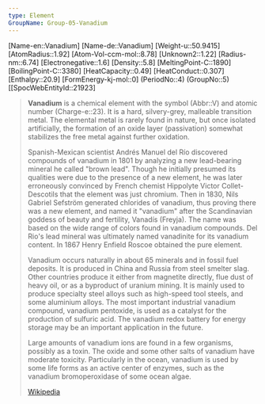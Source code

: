 ```yaml
---
type: Element
GroupName: Group-05-Vanadium
---
```

[Name-en::Vanadium]
[Name-de::Vanadium]
[Weight-u::50.9415]
[AtomRadius::1.92]
[Atom-Vol-ccm-mol::8.78]
[Unknown2::1.22]
[Radius-nm::6.74]
[Electronegative::1.6]
[Density::5.8]
[MeltingPoint-C::1890]
[BoilingPoint-C::3380]
[HeatCapacity::0.49]
[HeatConduct::0.307]
[Enthalpy::20.9]
[FormEnergy-kj-mol::0]
(PeriodNo::4)
(GroupNo::5)
[[SpocWebEntityId::21923]


> **Vanadium** is a chemical element with the symbol (Abbr::V) and atomic number (Charge-e::23). It is a hard, silvery-grey, malleable transition metal. The elemental metal is rarely found in nature, but once isolated artificially, the formation of an oxide layer (passivation) somewhat stabilizes the free metal against further oxidation.
>
> Spanish-Mexican scientist Andrés Manuel del Río discovered compounds of vanadium in 1801 by analyzing a new lead-bearing mineral he called "brown lead". Though he initially presumed its qualities were due to the presence of a new element, he was later erroneously convinced by French chemist Hippolyte Victor Collet-Descotils that the element was just chromium. Then in 1830, Nils Gabriel Sefström generated chlorides of vanadium, thus proving there was a new element, and named it "vanadium" after the Scandinavian goddess of beauty and fertility, Vanadís (Freyja). The name was based on the wide range of colors found in vanadium compounds. Del Rio's lead mineral was ultimately named vanadinite for its vanadium content. In 1867 Henry Enfield Roscoe obtained the pure element.
>
> Vanadium occurs naturally in about 65 minerals and in fossil fuel deposits. It is produced in China and Russia from steel smelter slag. Other countries produce it either from magnetite directly, flue dust of heavy oil, or as a byproduct of uranium mining. It is mainly used to produce specialty steel alloys such as high-speed tool steels, and some aluminium alloys. The most important industrial vanadium compound, vanadium pentoxide, is used as a catalyst for the production of sulfuric acid. The vanadium redox battery for energy storage may be an important application in the future.
>
> Large amounts of vanadium ions are found in a few organisms, possibly as a toxin. The oxide and some other salts of vanadium have moderate toxicity. Particularly in the ocean, vanadium is used by some life forms as an active center of enzymes, such as the vanadium bromoperoxidase of some ocean algae.
>
> [Wikipedia](https://en.wikipedia.org/wiki/Vanadium)